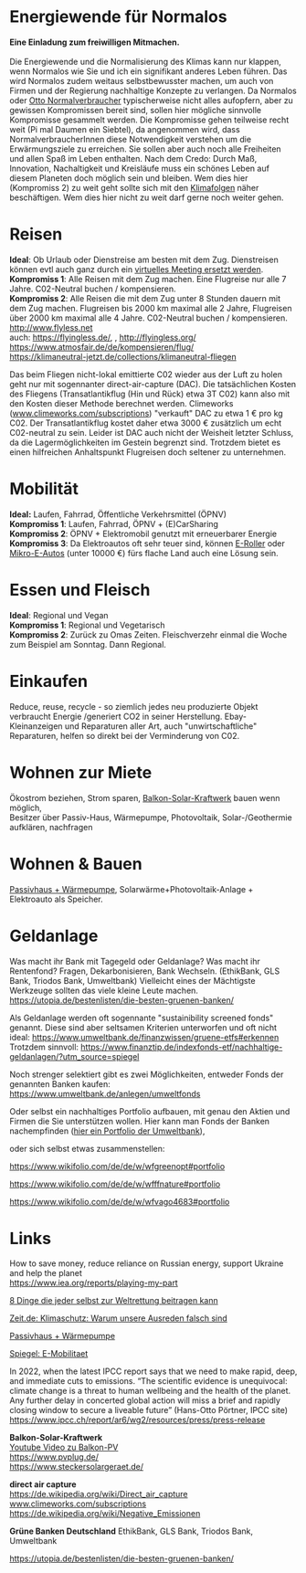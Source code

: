 # Energiewende für  Normalos 
**Eine Einladung zum freiwilligen Mitmachen.** <br> <br>
Die Energiewende und die Normalisierung des Klimas kann nur klappen, wenn Normalos wie Sie und ich ein signifikant anderes Leben führen.
Das wird Normalos zudem weitaus selbstbewusster machen, um auch von Firmen und der Regierung nachhaltige Konzepte zu verlangen.
Da Normalos oder [Otto Normalverbraucher](https://de.wikipedia.org/wiki/Otto_Normalverbraucher) typischerweise nicht alles aufopfern, aber zu gewissen Kompromissen bereit sind, sollen hier mögliche sinnvolle Kompromisse gesammelt werden. Die Kompromisse gehen teilweise recht weit (Pi mal Daumen ein Siebtel), da angenommen wird, dass NormalverbraucherInnen diese Notwendigkeit verstehen um die Erwärmungsziele zu erreichen. Sie sollen aber auch noch alle Freiheiten und allen Spaß im Leben enthalten. Nach dem Credo: Durch Maß, Innovation, Nachaltigkeit und Kreisläufe muss ein schönes Leben auf diesem Planeten doch möglich sein und bleiben.
Wem dies hier (Kompromiss 2) zu weit geht sollte sich mit den [Klimafolgen](https://www.youtube.com/watch?v=JUaAgFJgNgg) näher beschäftigen.
Wem dies hier nicht zu weit darf gerne noch weiter gehen.

# Reisen
**Ideal**: Ob Urlaub oder Dienstreise am besten mit dem Zug. Dienstreisen können evtl auch ganz durch ein [virtuelles Meeting ersetzt werden](http://www.flyless.net/Priority-Check-Out).<br>
**Kompromiss 1**: Alle Reisen mit dem Zug machen. Eine Flugreise nur alle 7 Jahre. C02-Neutral buchen / kompensieren.<br>
**Kompromiss 2**: Alle Reisen die mit dem Zug unter 8 Stunden dauern mit dem Zug machen.
Flugreisen bis 2000 km maximal alle 2 Jahre, Flugreisen über 2000 km maximal alle 4 Jahre. C02-Neutral buchen / kompensieren.<br>
http://www.flyless.net <br>
auch: https://flyingless.de/,  , http://flyingless.org/<br>
https://www.atmosfair.de/de/kompensieren/flug/ <br>
https://klimaneutral-jetzt.de/collections/klimaneutral-fliegen

Das beim Fliegen nicht-lokal emittierte C02 wieder aus der Luft zu holen geht nur mit sogennanter direct-air-capture (DAC).
Die tatsächlichen Kosten des Fliegens (Transatlantikflug (Hin und Rück) etwa 3T C02) kann also mit den Kosten dieser Methode berechnet werden.
Climeworks (www.climeworks.com/subscriptions) "verkauft" DAC zu etwa 1 € pro kg C02. Der Transatlantikflug kostet daher etwa 3000 € zusätzlich um echt C02-neutral zu sein. Leider ist DAC auch nicht der Weisheit letzter Schluss, da die Lagermöglichkeiten im Gestein begrenzt sind. Trotzdem bietet es einen  hilfreichen Anhaltspunkt Flugreisen doch seltener zu unternehmen.

# Mobilität
**Ideal:** Laufen, Fahrrad, Öffentliche Verkehrsmittel (ÖPNV)<br>
**Kompromiss 1**: Laufen, Fahrrad, ÖPNV + (E)CarSharing <br>
**Kompromiss 2**: ÖPNV + Elektromobil genutzt mit erneuerbarer Energie<br>
**Kompromiss 3**:  Da Elektroautos oft sehr teuer sind, können [E-Roller](https://www.govecsgroup.com/modelle/schwalbe) oder [Mikro-E-Autos](https://www.spiegel.de/auto/opel-rocks-e-im-test-cooler-koeder-a-cf847fd5-7f3b-4285-941d-b7eb40fe321a) (unter 10000 €) fürs flache Land auch eine Lösung sein.<br>

# Essen und Fleisch
**Ideal**: Regional und Vegan<br>
**Kompromiss 1**: Regional und Vegetarisch<br>
**Kompromiss 2**: Zurück zu Omas Zeiten. Fleischverzehr einmal die Woche zum Beispiel am Sonntag. Dann Regional. <br>

# Einkaufen
Reduce, reuse, recycle - so ziemlich jedes neu produzierte Objekt verbraucht Energie /generiert CO2 in seiner Herstellung.
Ebay-Kleinanzeigen und Reparaturen aller Art, auch "unwirtschaftliche" Reparaturen, helfen so direkt bei der Verminderung von C02.

# Wohnen zur Miete
Ökostrom beziehen, Strom sparen, [Balkon-Solar-Kraftwerk](https://www.youtube.com/watch?v=05MomMO4HTU) bauen wenn möglich,<br>
Besitzer über Passiv-Haus, Wärmepumpe, Photovoltaik, Solar-/Geothermie aufklären, nachfragen

# Wohnen & Bauen
[Passivhaus + Wärmepumpe](https://www.youtube.com/watch?v=sQJRRSnAe0A), Solarwärme+Photovoltaik-Anlage + Elektroauto als Speicher.<br>

# Geldanlage
Was macht ihr Bank mit Tagegeld oder Geldanlage? Was macht ihr Rentenfond?
Fragen, Dekarbonisieren, Bank Wechseln. (EthikBank, GLS Bank, Triodos Bank, Umweltbank)
Vielleicht eines der Mächtigste Werkzeuge sollten das viele kleine Leute machen.
https://utopia.de/bestenlisten/die-besten-gruenen-banken/

Als Geldanlage werden oft sogennante "sustainibility screened fonds" genannt. Diese sind aber seltsamen Kriterien unterworfen und oft nicht ideal:
https://www.umweltbank.de/finanzwissen/gruene-etfs#erkennen
Trotzdem sinnvoll:
https://www.finanztip.de/indexfonds-etf/nachhaltige-geldanlagen/?utm_source=spiegel

Noch strenger selektiert gibt es zwei Möglichkeiten, entweder Fonds der genannten Banken kaufen: https://www.umweltbank.de/anlegen/umweltfonds

Oder selbst ein nachhaltiges Portfolio aufbauen, mit genau den Aktien und Firmen die Sie unterstützen wollen.
Hier kann man Fonds der Banken nachempfinden ([hier ein Portfolio der Umweltbank](https://www.umweltbank.de/_Resources/Persistent/c/e/8/0/ce80ef25797166e11c334509f409365abbbc08c6/UmweltSpektrumNatur-Portfolio.pdf)), 

oder sich selbst etwas zusammenstellen:

https://www.wikifolio.com/de/de/w/wfgreenopt#portfolio

https://www.wikifolio.com/de/de/w/wfffnature#portfolio

https://www.wikifolio.com/de/de/w/wfvago4683#portfolio


# Links
How to save money, reduce reliance on Russian energy, support Ukraine and help the planet<br>
https://www.iea.org/reports/playing-my-part

[8 Dinge die jeder selbst zur Weltrettung beitragen kann](https://murmann-magazin.de/economy/2017/10/klimawandel-8-dinge-die-jeder-selbst-zur-weltrettung-beitragen-kann/)

[Zeit.de: Klimaschutz: Warum unsere Ausreden falsch sind](https://www.zeit.de/gesellschaft/2019-04/klimaschutz-oekologie-nachhaltigkeit-flugreisen-fleischkonsum-fossile-brennstoffe)

[Passivhaus + Wärmepumpe](https://www.youtube.com/watch?v=sQJRRSnAe0A)

[Spiegel: E-Mobilitaet](https://www.spiegel.de/auto/elektroautos-tatsaechlicher-co2-ausstoss-niedriger-als-bisher-angenommen-a-01907849-ede6-4f24-8c3f-89475aadbe69)

In 2022, when the latest IPCC report says that we need to make rapid, deep, and immediate cuts to emissions.
“The scientific evidence is unequivocal: climate change is a threat to human wellbeing and the health of the planet. Any further delay in concerted global action will miss a brief and rapidly closing window to secure a liveable future” (Hans-Otto Pörtner, IPCC site) <br>
https://www.ipcc.ch/report/ar6/wg2/resources/press/press-release

**Balkon-Solar-Kraftwerk**<br>
[Youtube Video zu Balkon-PV](https://www.youtube.com/watch?v=05MomMO4HTU)<br>
https://www.pvplug.de/<br>
https://www.steckersolargeraet.de/<br>

**direct air capture** <br>
https://de.wikipedia.org/wiki/Direct_air_capture <br>
www.climeworks.com/subscriptions<br>
https://de.wikipedia.org/wiki/Negative_Emissionen

**Grüne Banken Deutschland**
EthikBank, GLS Bank, Triodos Bank, Umweltbank

https://utopia.de/bestenlisten/die-besten-gruenen-banken/
